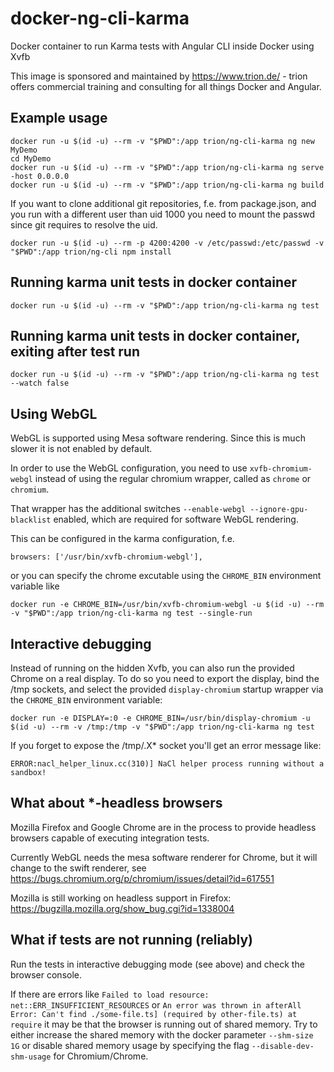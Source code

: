 # docker-ng-cli-karma

Docker container to run Karma tests with Angular CLI inside Docker using Xvfb

This image is sponsored and maintained by https://www.trion.de/ - trion offers commercial training and consulting for all things Docker and Angular.

## Example usage
```
docker run -u $(id -u) --rm -v "$PWD":/app trion/ng-cli-karma ng new MyDemo
cd MyDemo
docker run -u $(id -u) --rm -v "$PWD":/app trion/ng-cli-karma ng serve -host 0.0.0.0
docker run -u $(id -u) --rm -v "$PWD":/app trion/ng-cli-karma ng build
```

If you want to clone additional git repositories, f.e. from package.json, and you run with a different user than uid 1000 you need to mount the passwd since git requires to resolve the uid.

```
docker run -u $(id -u) --rm -p 4200:4200 -v /etc/passwd:/etc/passwd -v "$PWD":/app trion/ng-cli npm install
```


## Running karma unit tests in docker container
```
docker run -u $(id -u) --rm -v "$PWD":/app trion/ng-cli-karma ng test
```

## Running karma unit tests in docker container, exiting after test run
```
docker run -u $(id -u) --rm -v "$PWD":/app trion/ng-cli-karma ng test --watch false
```

## Using WebGL
WebGL is supported using Mesa software rendering. Since this is much slower it is not enabled by default.

In order to use the WebGL configuration, you need to use `xvfb-chromium-webgl` instead of using the regular chromium wrapper, called as `chrome` or `chromium`.

That wrapper has the additional switches `--enable-webgl --ignore-gpu-blacklist` enabled, which are required for software WebGL rendering.

This can be configured in the karma configuration, f.e.

```
browsers: ['/usr/bin/xvfb-chromium-webgl'],
```

or you can specify the chrome excutable using the `CHROME_BIN` environment variable like

```
docker run -e CHROME_BIN=/usr/bin/xvfb-chromium-webgl -u $(id -u) --rm -v "$PWD":/app trion/ng-cli-karma ng test --single-run
```

## Interactive debugging
Instead of running on the hidden Xvfb, you can also run the provided Chrome on a real display.
To do so you need to export the display, bind the /tmp sockets, and select the provided `display-chromium`
startup wrapper via the `CHROME_BIN` environment variable:

```
docker run -e DISPLAY=:0 -e CHROME_BIN=/usr/bin/display-chromium -u $(id -u) --rm -v /tmp:/tmp -v "$PWD":/app trion/ng-cli-karma ng test
```

If you forget to expose the /tmp/.X* socket you'll get an error message like:
```
ERROR:nacl_helper_linux.cc(310)] NaCl helper process running without a sandbox!
```

## What about *-headless browsers
Mozilla Firefox and Google Chrome are in the process to provide headless browsers capable of executing integration tests.

Currently WebGL needs the mesa software renderer for Chrome, but it will change to the swift renderer, see https://bugs.chromium.org/p/chromium/issues/detail?id=617551

Mozilla is still working on headless support in Firefox: https://bugzilla.mozilla.org/show_bug.cgi?id=1338004

## What if tests are not running (reliably)
Run the tests in interactive debugging mode (see above) and check the browser console.

If there are errors like `Failed to load resource: net::ERR_INSUFFICIENT_RESOURCES` or `An error was thrown in afterAll Error: Can't find ./some-file.ts] (required by other-file.ts) at require` it may be that the browser is running out of shared memory. Try to either increase the shared memory with the docker parameter `--shm-size 1G` or disable shared memory usage by specifying the flag `--disable-dev-shm-usage` for Chromium/Chrome.

